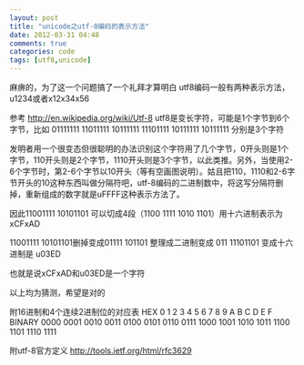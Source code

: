 ```yaml
---
layout: post
title: "unicode之utf-8编码的表示方法"
date: 2012-03-31 04:48
comments: true
categories: code
tags: [utf8,unicode]
---
```

麻痹的，为了这一个问题搞了一个礼拜才算明白
utf8编码一般有两种表示方法，u1234或者x12x34x56

参考 http://en.wikipedia.org/wiki/Utf-8
utf8是变长字符，可能是1个字节到6个字节，比如
01111111
11011111 10111111
11101111 10111111 10111111
分别是3个字符

发明者用一个很变态但很聪明的办法识别这个字符用了几个字节，0开头则是1个字节，110开头则是2个字节，1110开头则是3个字节，以此类推。另外，当使用2-6个字节时，第2-6个字节以10开头（等有空画图说明）。姑且把110，1110和2-6字节开头的10这种东西叫做分隔符吧，utf-8编码的二进制数中，将这写分隔符删掉，重新组成的数字就是uFFFF这种表示方法了。

因此11001111 10101101 可以切成4段（1100 1111 1010 1101）用十六进制表示为xCFxAD

11001111 10101101删掉变成01111 101101 整理成二进制变成 011 11101101 变成十六进制是 u03ED

也就是说xCFxAD和u03ED是一个字符

以上均为猜测，希望是对的

附16进制和4个连续2进制位的对应表
HEX	0	1	2	3	4	5	6	7	8	9	A	B	C	D	E	F
BINARY	0000	0001	0010	0011	0100	0101	0110	0111	1000	1001	1010	1011	1100	1101	1110	1111

附utf-8官方定义
http://tools.ietf.org/html/rfc3629
